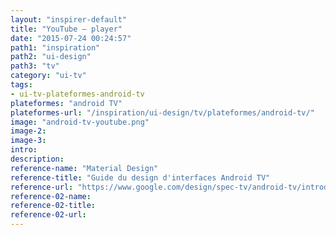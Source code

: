 ```yaml
---
layout: "inspirer-default"
title: "YouTube – player"
date: "2015-07-24 00:24:57"
path1: "inspiration"
path2: "ui-design"
path3: "tv"
category: "ui-tv"
tags:
- ui-tv-plateformes-android-tv
plateformes: "android TV"
plateformes-url: "/inspiration/ui-design/tv/plateformes/android-tv/"
image: "android-tv-youtube.png"
image-2:
image-3:
intro:
description:
reference-name: "Material Design"
reference-title: "Guide du design d'interfaces Android TV"
reference-url: "https://www.google.com/design/spec-tv/android-tv/introduction.html"
reference-02-name:
reference-02-title:
reference-02-url:
---
```

